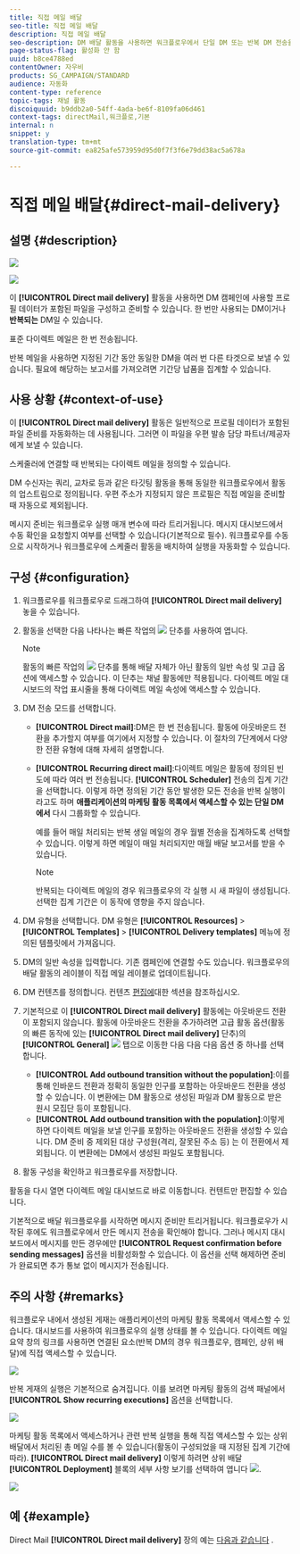 ```yaml
---
title: 직접 메일 배달
seo-title: 직접 메일 배달
description: 직접 메일 배달
seo-description: DM 배달 활동을 사용하면 워크플로우에서 단일 DM 또는 반복 DM 전송을 구성할 수 있습니다.
page-status-flag: 활성화 안 함
uuid: b8ce4788ed
contentOwner: 자우비
products: SG_CAMPAIGN/STANDARD
audience: 자동화
content-type: reference
topic-tags: 채널 활동
discoiquuid: b9ddb2a0-54ff-4ada-be6f-8109fa06d461
context-tags: directMail,워크플로,기본
internal: n
snippet: y
translation-type: tm+mt
source-git-commit: ea825afe573959d95d0f7f3f6e79dd38ac5a678a

---
```



# 직접 메일 배달{#direct-mail-delivery}

## 설명 {#description}

![](assets/paper.png)

![](assets/recurrentpaper.png)

이 **[!UICONTROL Direct mail delivery]** 활동을 사용하면 DM 캠페인에 사용할 프로필 데이터가 포함된 파일을 구성하고 준비할 수 있습니다. 한 번만 사용되는 DM이거나 **반복되는** DM일 수 있습니다.

표준 다이렉트 메일은 한 번 전송됩니다.

반복 메일을 사용하면 지정된 기간 동안 동일한 DM을 여러 번 다른 타겟으로 보낼 수 있습니다. 필요에 해당하는 보고서를 가져오려면 기간당 납품을 집계할 수 있습니다.

## 사용 상황 {#context-of-use}

이 **[!UICONTROL Direct mail delivery]** 활동은 일반적으로 프로필 데이터가 포함된 파일 준비를 자동화하는 데 사용됩니다. 그러면 이 파일을 우편 발송 담당 파트너/제공자에게 보낼 수 있습니다.

스케줄러에 연결할 때 반복되는 다이렉트 메일을 정의할 수 있습니다.

DM 수신자는 쿼리, 교차로 등과 같은 타깃팅 활동을 통해 동일한 워크플로우에서 활동의 업스트림으로 정의됩니다. 우편 주소가 지정되지 않은 프로필은 직접 메일을 준비할 때 자동으로 제외됩니다.

메시지 준비는 워크플로우 실행 매개 변수에 따라 트리거됩니다. 메시지 대시보드에서 수동 확인을 요청할지 여부를 선택할 수 있습니다(기본적으로 필수). 워크플로우를 수동으로 시작하거나 워크플로우에 스케줄러 활동을 배치하여 실행을 자동화할 수 있습니다.

## 구성 {#configuration}

1. 워크플로우를 워크플로우로 드래그하여 **[!UICONTROL Direct mail delivery]** 놓을 수 있습니다.
1. 활동을 선택한 다음 나타나는 빠른 작업의 ![](assets/edit_darkgrey-24px.png) 단추를 사용하여 엽니다.

   >[!NOTE]
   >
   >활동의 빠른 작업의 ![](assets/dlv_activity_params-24px.png) 단추를 통해 배달 자체가 아닌 활동의 일반 속성 및 고급 옵션에 액세스할 수 있습니다. 이 단추는 채널 활동에만 적용됩니다. 다이렉트 메일 대시보드의 작업 표시줄을 통해 다이렉트 메일 속성에 액세스할 수 있습니다.

1. DM 전송 모드를 선택합니다.

   * **[!UICONTROL Direct mail]**:DM은 한 번 전송됩니다. 활동에 아웃바운드 전환을 추가할지 여부를 여기에서 지정할 수 있습니다. 이 절차의 7단계에서 다양한 전환 유형에 대해 자세히 설명합니다.
   * **[!UICONTROL Recurring direct mail]**:다이렉트 메일은 활동에 정의된 빈도에 따라 여러 번 전송됩니다. **[!UICONTROL Scheduler]** 전송의 집계 기간을 선택합니다. 이렇게 하면 정의된 기간 동안 발생한 모든 전송을 반복 실행이라고도 하며 **애플리케이션의 마케팅 활동 목록에서 액세스할 수 있는 단일 DM에서** 다시 그룹화할 수 있습니다.

      예를 들어 매일 처리되는 반복 생일 메일의 경우 월별 전송을 집계하도록 선택할 수 있습니다. 이렇게 하면 메일이 매일 처리되지만 매월 배달 보고서를 받을 수 있습니다.

      >[!NOTE]
      >
      >반복되는 다이렉트 메일의 경우 워크플로우의 각 실행 시 새 파일이 생성됩니다. 선택한 집계 기간은 이 동작에 영향을 주지 않습니다.

1. DM 유형을 선택합니다. DM 유형은 **[!UICONTROL Resources]** &gt; **[!UICONTROL Templates]** &gt; **[!UICONTROL Delivery templates]** 메뉴에 정의된 템플릿에서 가져옵니다.
1. DM의 일반 속성을 입력합니다. 기존 캠페인에 연결할 수도 있습니다. 워크플로우의 배달 활동의 레이블이 직접 메일 레이블로 업데이트됩니다.
1. DM 컨텐츠를 정의합니다. 컨텐츠 [편집에](../../designing/using/personalization.md)대한 섹션을 참조하십시오.
1. 기본적으로 이 **[!UICONTROL Direct mail delivery]** 활동에는 아웃바운드 전환이 포함되지 않습니다. 활동에 아웃바운드 전환을 추가하려면 고급 활동 옵션(활동의 빠른 동작에 있는 **[!UICONTROL Direct mail delivery]** 단추)의 **[!UICONTROL General]** ![](assets/dlv_activity_params-24px.png) 탭으로 이동한 다음 다음 다음 옵션 중 하나를 선택합니다.

   * **[!UICONTROL Add outbound transition without the population]**:이를 통해 인바운드 전환과 정확히 동일한 인구를 포함하는 아웃바운드 전환을 생성할 수 있습니다. 이 변환에는 DM 활동으로 생성된 파일과 DM 활동으로 받은 원시 모집단 등이 포함됩니다.
   * **[!UICONTROL Add outbound transition with the population]**:이렇게 하면 다이렉트 메일을 보낼 인구를 포함하는 아웃바운드 전환을 생성할 수 있습니다. DM 준비 중 제외된 대상 구성원(격리, 잘못된 주소 등) 는 이 전환에서 제외됩니다. 이 변환에는 DM에서 생성된 파일도 포함됩니다.

1. 활동 구성을 확인하고 워크플로우를 저장합니다.

활동을 다시 열면 다이렉트 메일 대시보드로 바로 이동합니다. 컨텐트만 편집할 수 있습니다.

기본적으로 배달 워크플로우를 시작하면 메시지 준비만 트리거됩니다. 워크플로우가 시작된 후에도 워크플로우에서 만든 메시지 전송을 확인해야 합니다. 그러나 메시지 대시보드에서 메시지를 만든 경우에만 **[!UICONTROL Request confirmation before sending messages]** 옵션을 비활성화할 수 있습니다. 이 옵션을 선택 해제하면 준비가 완료되면 추가 통보 없이 메시지가 전송됩니다.

## 주의 사항 {#remarks}

워크플로우 내에서 생성된 게재는 애플리케이션의 마케팅 활동 목록에서 액세스할 수 있습니다. 대시보드를 사용하여 워크플로우의 실행 상태를 볼 수 있습니다. 다이렉트 메일 요약 창의 링크를 사용하면 연결된 요소(반복 DM의 경우 워크플로우, 캠페인, 상위 배달)에 직접 액세스할 수 있습니다.

![](assets/wkf_display_parent_elements_direct_mail.png)

반복 게재의 실행은 기본적으로 숨겨집니다. 이를 보려면 마케팅 활동의 검색 패널에서 **[!UICONTROL Show recurring executions]** 옵션을 선택합니다.

![](assets/wkf_display_recurrent_executions_direct_mail.png)

마케팅 활동 목록에서 액세스하거나 관련 반복 실행을 통해 직접 액세스할 수 있는 상위 배달에서 처리된 총 메일 수를 볼 수 있습니다(활동이 구성되었을 때 지정된 집계 기간에 따라). **[!UICONTROL Direct mail delivery]** 이렇게 하려면 상위 배달 **[!UICONTROL Deployment]** 블록의 세부 사항 보기를 선택하여 엽니다 ![](assets/wkf_dlv_detail_button.png).

![](assets/wkf_display_recurrent_executions_3_direct_mail.png)

## 예 {#example}

Direct Mail **[!UICONTROL Direct mail delivery]** 장의 예는 [다음과 같습니다](../../channels/using/example-of-direct-mail-in-a-workflow.md) .
